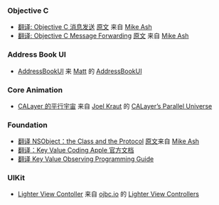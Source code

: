 ### Objective C
* [翻译: Objective C 消息发送](https://github.com/0oneo/iOSTranslation/blob/master/NSBlog/%E7%BF%BB%E8%AF%91:%20Objective%20C%20%E6%B6%88%E6%81%AF%E5%8F%91%E9%80%81.md) [原文](https://www.mikeash.com/pyblog/friday-qa-2009-03-20-objective-c-messaging.html) 来自 [Mike Ash](https://www.mikeash.com/)
* [翻译: Objective C Message Forwarding](https://github.com/0oneo/iOSTranslation/blob/master/NSBlog/%E7%BF%BB%E8%AF%91%20Objective%20C%20Message%20Forwarding.md) [原文](https://www.mikeash.com/pyblog/friday-qa-2009-03-27-objective-c-message-forwarding.html) 来自 [Mike Ash](https://www.mikeash.com/)

### Address Book UI

* [AddressBookUI](https://github.com/0oneo/iOSTranslation/blob/master/NSHipster/Cocoa/AddressBookUI.md) 来 [Matt](http://nshipster.com/authors/mattt-thompson/) 的 [Address​Book​UI](http://nshipster.com/addressbookui/)

### Core Animation

* [CALayer 的平行宇宙](https://github.com/0oneo/iOSTranslation/blob/master/CALayer%20%E7%9A%84%E5%B9%B3%E8%A1%8C%E5%AE%87%E5%AE%99.md) 来自  [Joel Kraut](http://blog.spacemanlabs.com/author/ultrajoke/) 的 [CALayer’s Parallel Universe](http://blog.spacemanlabs.com/2011/08/calayers-parallel-universe/)

### Foundation
* [翻译 NSObject：the Class and the Protocol](https://github.com/0oneo/iOSTranslation/blob/master/NSBlog/%E7%BF%BB%E8%AF%91%20NSObject%EF%BC%9Athe%20Class%20and%20the%20Protocol.md) [原文](https://mikeash.com/pyblog/friday-qa-2013-10-25-nsobject-the-class-and-the-protocol.html)来自 [Mike Ash](https://www.mikeash.com/)
* [翻译：Key Value Coding Apple 官方文档](https://github.com/0oneo/iOSTranslation/blob/master/Apple/%E7%BF%BB%E8%AF%91%EF%BC%9AKey%20Value%20Coding%20Apple%20%E5%AE%98%E6%96%B9%E6%96%87%E6%A1%A3.md)
* [翻译 Key Value Observing Programming Guide](https://github.com/0oneo/iOSTranslation/blob/master/Apple/%E7%BF%BB%E8%AF%91%20Key%20Value%20Observing%20Programming%20Guide.md)

### UIKit

* [Lighter View Contoller](https://github.com/0oneo/iOSTranslation/blob/master/objc.io/issue1/light-view-controller.md) 来自 [ojbc.io](http://ojbc.io) 的 [Lighter View Controllers](http://www.objc.io/issues/1-view-controllers/lighter-view-controllers/)
